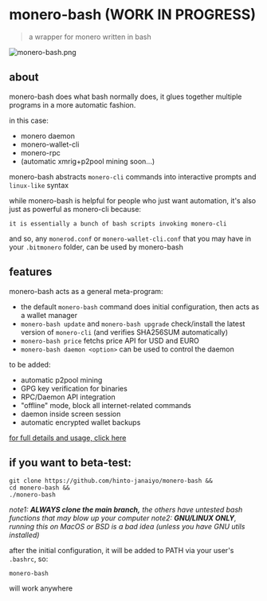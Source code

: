 # monero-bash (WORK IN PROGRESS)
>a wrapper for monero written in bash

![monero-bash.png](https://i.ibb.co/x8zcf7p/monero-bash.png)

## about
monero-bash does what bash normally does, it glues together multiple programs in a more automatic fashion.

in this case:
* monero daemon
* monero-wallet-cli
* monero-rpc
* (automatic xmrig+p2pool mining soon...)

monero-bash abstracts `monero-cli` commands into interactive prompts and `linux-like` syntax

while monero-bash is helpful for people who just want automation, it's also just as powerful as monero-cli because:
```
it is essentially a bunch of bash scripts invoking monero-cli
```

and so, any `monerod.conf` or `monero-wallet-cli.conf` that you may have in your `.bitmonero` folder, can be used by monero-bash

## features
monero-bash acts as a general meta-program:
* the default `monero-bash` command does initial configuration, then acts as a wallet manager
* `monero-bash update` and `monero-bash upgrade` check/install the latest version of `monero-cli` (and verifies SHA256SUM automatically)
* `monero-bash price` fetchs price API for USD and EURO
* `monero-bash daemon <option>` can be used to control the daemon

to be added:
* automatic p2pool mining
* GPG key verification for binaries
* RPC/Daemon API integration
* "offline" mode, block all internet-related commands
* daemon inside screen session
* automatic encrypted wallet backups

[for full details and usage, click here](https://github.com/hinto-janaiyo/monero-bash/blob/main/docs/help.md)

## if you want to beta-test:
```
git clone https://github.com/hinto-janaiyo/monero-bash &&
cd monero-bash &&
./monero-bash
```
*note1: **ALWAYS clone the main branch,** the others have untested bash functions that may blow up your computer*
*note2: **GNU/LINUX ONLY**, running this on MacOS or BSD is a bad idea (unless you have GNU utils installed)*

after the initial configuration, it will be added to PATH via your user's `.bashrc`, so:
```
monero-bash
```
will work anywhere
